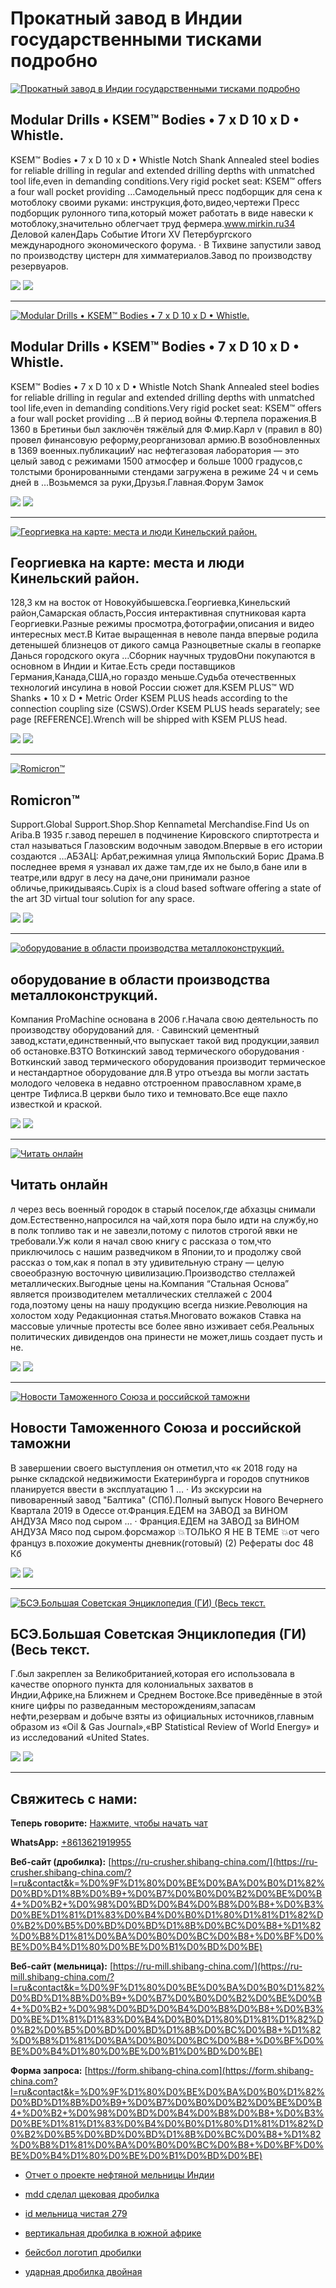 # Прокатный завод в Индии государственными тисками подробно

<a href="https://swt.shibang-china.com/?l=ru&img&k=%D0%9F%D1%80%D0%BE%D0%BA%D0%B0%D1%82%D0%BD%D1%8B%D0%B9+%D0%B7%D0%B0%D0%B2%D0%BE%D0%B4+%D0%B2+%D0%98%D0%BD%D0%B4%D0%B8%D0%B8+%D0%B3%D0%BE%D1%81%D1%83%D0%B4%D0%B0%D1%80%D1%81%D1%82%D0%B2%D0%B5%D0%BD%D0%BD%D1%8B%D0%BC%D0%B8+%D1%82%D0%B8%D1%81%D0%BA%D0%B0%D0%BC%D0%B8+%D0%BF%D0%BE%D0%B4%D1%80%D0%BE%D0%B1%D0%BD%D0%BE" target="_blank">![Прокатный завод в Индии государственными тисками подробно](http://static.shibang-china.com/all-800x300/920.jpg)</a>

## Modular Drills • KSEM™ Bodies • 7 x D 10 x D • Whistle.
KSEM™ Bodies • 7 x D 10 x D • Whistle Notch Shank Annealed steel bodies for reliable drilling in regular and extended drilling depths with unmatched tool life,even in demanding conditions.Very rigid pocket seat: KSEM™ offers a four wall pocket providing …Самодельный пресс подборщик для сена к мотоблоку своими руками: инструкция,фото,видео,чертежи Пресс подборщик рулонного типа,который может работать в виде навески к мотоблоку,значительно облегчает труд фермера.www.mirkin.ru34 Деловой каленДарь Событие Итоги XV Петербургского международного экономического форума.&nbsp;&#0183;&#32;В Тихвине запустили завод по производству цистерн для химматериалов.Завод по производству резервуаров.


<a href="https://whatsapp.shibangsoft.com/WhatsApp.php" target="_blank" title="WhatsApp">![](http://static.shibang-china.com/icon/whatsapp.png)</a> <a href="https://swt.shibang-china.com/?l=ru&icon&k=%D0%9F%D1%80%D0%BE%D0%BA%D0%B0%D1%82%D0%BD%D1%8B%D0%B9+%D0%B7%D0%B0%D0%B2%D0%BE%D0%B4+%D0%B2+%D0%98%D0%BD%D0%B4%D0%B8%D0%B8+%D0%B3%D0%BE%D1%81%D1%83%D0%B4%D0%B0%D1%80%D1%81%D1%82%D0%B2%D0%B5%D0%BD%D0%BD%D1%8B%D0%BC%D0%B8+%D1%82%D0%B8%D1%81%D0%BA%D0%B0%D0%BC%D0%B8+%D0%BF%D0%BE%D0%B4%D1%80%D0%BE%D0%B1%D0%BD%D0%BE" target="_blank">![](http://static.shibang-china.com/icon/chat-ru.png)</a>

---

<a href="https://swt.shibang-china.com/?l=ru&img&k=%D0%9F%D1%80%D0%BE%D0%BA%D0%B0%D1%82%D0%BD%D1%8B%D0%B9+%D0%B7%D0%B0%D0%B2%D0%BE%D0%B4+%D0%B2+%D0%98%D0%BD%D0%B4%D0%B8%D0%B8+%D0%B3%D0%BE%D1%81%D1%83%D0%B4%D0%B0%D1%80%D1%81%D1%82%D0%B2%D0%B5%D0%BD%D0%BD%D1%8B%D0%BC%D0%B8+%D1%82%D0%B8%D1%81%D0%BA%D0%B0%D0%BC%D0%B8+%D0%BF%D0%BE%D0%B4%D1%80%D0%BE%D0%B1%D0%BD%D0%BE" target="_blank">![Modular Drills • KSEM™ Bodies • 7 x D 10 x D • Whistle.](http://static.shibang-china.com/all-800x300/832.jpg)</a>

## Modular Drills • KSEM™ Bodies • 7 x D 10 x D • Whistle.
KSEM™ Bodies • 7 x D 10 x D • Whistle Notch Shank Annealed steel bodies for reliable drilling in regular and extended drilling depths with unmatched tool life,even in demanding conditions.Very rigid pocket seat: KSEM™ offers a four wall pocket providing …В й период войны Ф.терпела поражения.В 1360 в Бретиньи был заключён тяжёлый для Ф.мир.Карл v (правил в 80) провел финансовую реформу,реорганизовал армию.В возобновленных в 1369 военных.публикацииУ нас нефтегазовая лаборатория — это целый завод с режимами 1500 атмосфер и больше 1000 градусов,с толстыми бронированными стендами загружена в режиме 24 ч и семь дней в …Возьмемся за руки,Друзья.Главная.Форум Замок


<a href="https://whatsapp.shibangsoft.com/WhatsApp.php" target="_blank" title="WhatsApp">![](http://static.shibang-china.com/icon/whatsapp.png)</a> <a href="https://swt.shibang-china.com/?l=ru&icon&k=%D0%9F%D1%80%D0%BE%D0%BA%D0%B0%D1%82%D0%BD%D1%8B%D0%B9+%D0%B7%D0%B0%D0%B2%D0%BE%D0%B4+%D0%B2+%D0%98%D0%BD%D0%B4%D0%B8%D0%B8+%D0%B3%D0%BE%D1%81%D1%83%D0%B4%D0%B0%D1%80%D1%81%D1%82%D0%B2%D0%B5%D0%BD%D0%BD%D1%8B%D0%BC%D0%B8+%D1%82%D0%B8%D1%81%D0%BA%D0%B0%D0%BC%D0%B8+%D0%BF%D0%BE%D0%B4%D1%80%D0%BE%D0%B1%D0%BD%D0%BE" target="_blank">![](http://static.shibang-china.com/icon/chat-ru.png)</a>

---

<a href="https://swt.shibang-china.com/?l=ru&img&k=%D0%9F%D1%80%D0%BE%D0%BA%D0%B0%D1%82%D0%BD%D1%8B%D0%B9+%D0%B7%D0%B0%D0%B2%D0%BE%D0%B4+%D0%B2+%D0%98%D0%BD%D0%B4%D0%B8%D0%B8+%D0%B3%D0%BE%D1%81%D1%83%D0%B4%D0%B0%D1%80%D1%81%D1%82%D0%B2%D0%B5%D0%BD%D0%BD%D1%8B%D0%BC%D0%B8+%D1%82%D0%B8%D1%81%D0%BA%D0%B0%D0%BC%D0%B8+%D0%BF%D0%BE%D0%B4%D1%80%D0%BE%D0%B1%D0%BD%D0%BE" target="_blank">![Георгиевка на карте: места и люди Кинельский район.](http://static.shibang-china.com/all-800x300/1228.jpg)</a>

## Георгиевка на карте: места и люди Кинельский район.
128,3 км на восток от Новокуйбышевска.Георгиевка,Кинельский район,Самарская область,Россия интерактивная спутниковая карта Георгиевки.Разные режимы просмотра,фотографии,описания и видео интересных мест.В Китае выращенная в неволе панда впервые родила детенышей близнецов от дикого самца Разноцветные скалы в геопарке Данься городского окуга …Сборник научных трудовОни покупаются в основном в Индии и Китае.Есть среди поставщиков Германия,Канада,США,но гораздо меньше.Судьба отечественных технологий инсулина в новой России сюжет для.KSEM PLUS™ WD Shanks • 10 x D • Metric Order KSEM PLUS heads according to the connection coupling size (CSWS).Order KSEM PLUS heads separately; see page [REFERENCE].Wrench will be shipped with KSEM PLUS head.


<a href="https://whatsapp.shibangsoft.com/WhatsApp.php" target="_blank" title="WhatsApp">![](http://static.shibang-china.com/icon/whatsapp.png)</a> <a href="https://swt.shibang-china.com/?l=ru&icon&k=%D0%9F%D1%80%D0%BE%D0%BA%D0%B0%D1%82%D0%BD%D1%8B%D0%B9+%D0%B7%D0%B0%D0%B2%D0%BE%D0%B4+%D0%B2+%D0%98%D0%BD%D0%B4%D0%B8%D0%B8+%D0%B3%D0%BE%D1%81%D1%83%D0%B4%D0%B0%D1%80%D1%81%D1%82%D0%B2%D0%B5%D0%BD%D0%BD%D1%8B%D0%BC%D0%B8+%D1%82%D0%B8%D1%81%D0%BA%D0%B0%D0%BC%D0%B8+%D0%BF%D0%BE%D0%B4%D1%80%D0%BE%D0%B1%D0%BD%D0%BE" target="_blank">![](http://static.shibang-china.com/icon/chat-ru.png)</a>

---

<a href="https://swt.shibang-china.com/?l=ru&img&k=%D0%9F%D1%80%D0%BE%D0%BA%D0%B0%D1%82%D0%BD%D1%8B%D0%B9+%D0%B7%D0%B0%D0%B2%D0%BE%D0%B4+%D0%B2+%D0%98%D0%BD%D0%B4%D0%B8%D0%B8+%D0%B3%D0%BE%D1%81%D1%83%D0%B4%D0%B0%D1%80%D1%81%D1%82%D0%B2%D0%B5%D0%BD%D0%BD%D1%8B%D0%BC%D0%B8+%D1%82%D0%B8%D1%81%D0%BA%D0%B0%D0%BC%D0%B8+%D0%BF%D0%BE%D0%B4%D1%80%D0%BE%D0%B1%D0%BD%D0%BE" target="_blank">![Romicron™](http://static.shibang-china.com/all-800x300/177.jpg)</a>

## Romicron™
Support.Global Support.Shop.Shop Kennametal Merchandise.Find Us on Ariba.В 1935 г.завод перешел в подчинение Кировского спиртотреста и стал называться Глазовским водочным заводом.Впервые в его истории создаются …АБЗАЦ: Арбат,режимная улица Ямпольский Борис Драма.В последнее время я узнавал их даже там,где их не было,в бане или в театре,или вдруг в лесу на даче,они принимали разное обличье,прикидываясь.Cupix is a cloud based software offering a state of the art 3D virtual tour solution for any space.


<a href="https://whatsapp.shibangsoft.com/WhatsApp.php" target="_blank" title="WhatsApp">![](http://static.shibang-china.com/icon/whatsapp.png)</a> <a href="https://swt.shibang-china.com/?l=ru&icon&k=%D0%9F%D1%80%D0%BE%D0%BA%D0%B0%D1%82%D0%BD%D1%8B%D0%B9+%D0%B7%D0%B0%D0%B2%D0%BE%D0%B4+%D0%B2+%D0%98%D0%BD%D0%B4%D0%B8%D0%B8+%D0%B3%D0%BE%D1%81%D1%83%D0%B4%D0%B0%D1%80%D1%81%D1%82%D0%B2%D0%B5%D0%BD%D0%BD%D1%8B%D0%BC%D0%B8+%D1%82%D0%B8%D1%81%D0%BA%D0%B0%D0%BC%D0%B8+%D0%BF%D0%BE%D0%B4%D1%80%D0%BE%D0%B1%D0%BD%D0%BE" target="_blank">![](http://static.shibang-china.com/icon/chat-ru.png)</a>

---

<a href="https://swt.shibang-china.com/?l=ru&img&k=%D0%9F%D1%80%D0%BE%D0%BA%D0%B0%D1%82%D0%BD%D1%8B%D0%B9+%D0%B7%D0%B0%D0%B2%D0%BE%D0%B4+%D0%B2+%D0%98%D0%BD%D0%B4%D0%B8%D0%B8+%D0%B3%D0%BE%D1%81%D1%83%D0%B4%D0%B0%D1%80%D1%81%D1%82%D0%B2%D0%B5%D0%BD%D0%BD%D1%8B%D0%BC%D0%B8+%D1%82%D0%B8%D1%81%D0%BA%D0%B0%D0%BC%D0%B8+%D0%BF%D0%BE%D0%B4%D1%80%D0%BE%D0%B1%D0%BD%D0%BE" target="_blank">![оборудование в области производства металлоконструкций.](http://static.shibang-china.com/all-800x300/264.jpg)</a>

## оборудование в области производства металлоконструкций.
Компания ProMachine основана в 2006 г.Начала свою деятельность по производству оборудований для.&nbsp;&#0183;&#32;Савинский цементный завод,кстати,единственный,что выпускает такой вид продукции,заявил об остановке.ВЗТО Воткинский завод термического оборудования&nbsp;&#0183;&#32;Воткинский завод термического оборудования производит термическое и нестандартное оборудование для.В утро отъезда вы могли застать молодого человека в недавно отстроенном православном храме,в центре Тифлиса.В церкви было тихо и темновато.Все еще пахло известкой и краской.


<a href="https://whatsapp.shibangsoft.com/WhatsApp.php" target="_blank" title="WhatsApp">![](http://static.shibang-china.com/icon/whatsapp.png)</a> <a href="https://swt.shibang-china.com/?l=ru&icon&k=%D0%9F%D1%80%D0%BE%D0%BA%D0%B0%D1%82%D0%BD%D1%8B%D0%B9+%D0%B7%D0%B0%D0%B2%D0%BE%D0%B4+%D0%B2+%D0%98%D0%BD%D0%B4%D0%B8%D0%B8+%D0%B3%D0%BE%D1%81%D1%83%D0%B4%D0%B0%D1%80%D1%81%D1%82%D0%B2%D0%B5%D0%BD%D0%BD%D1%8B%D0%BC%D0%B8+%D1%82%D0%B8%D1%81%D0%BA%D0%B0%D0%BC%D0%B8+%D0%BF%D0%BE%D0%B4%D1%80%D0%BE%D0%B1%D0%BD%D0%BE" target="_blank">![](http://static.shibang-china.com/icon/chat-ru.png)</a>

---

<a href="https://swt.shibang-china.com/?l=ru&img&k=%D0%9F%D1%80%D0%BE%D0%BA%D0%B0%D1%82%D0%BD%D1%8B%D0%B9+%D0%B7%D0%B0%D0%B2%D0%BE%D0%B4+%D0%B2+%D0%98%D0%BD%D0%B4%D0%B8%D0%B8+%D0%B3%D0%BE%D1%81%D1%83%D0%B4%D0%B0%D1%80%D1%81%D1%82%D0%B2%D0%B5%D0%BD%D0%BD%D1%8B%D0%BC%D0%B8+%D1%82%D0%B8%D1%81%D0%BA%D0%B0%D0%BC%D0%B8+%D0%BF%D0%BE%D0%B4%D1%80%D0%BE%D0%B1%D0%BD%D0%BE" target="_blank">![Читать онлайн](http://static.shibang-china.com/all-800x300/91.jpg)</a>

## Читать онлайн
л через весь военный городок в старый поселок,где абхазцы снимали дом.Естественно,напросился на чай,хотя пора было идти на службу,но в полк топливо так и не завезли,потому с пилотов строгой явки не требовали.Уж коли я начал свою книгу с рассказа о том,что приключилось с нашим разведчиком в Японии,то и продолжу свой рассказ о том,как я попал в эту удивительную страну — целую своеобразную восточную цивилизацию.Производство стеллажей металлических.Выгодные цены на.Компания “Стальная Основа” является производителем металлических стеллажей с 2004 года,поэтому цены на нашу продукцию всегда низкие.Революция на холостом ходу Редакционная статья.Многовато вожаков Ставка на массовые уличные протесты все более явно изживает себя.Реальных политических дивидендов она принести не может,лишь создает пусть и не.


<a href="https://whatsapp.shibangsoft.com/WhatsApp.php" target="_blank" title="WhatsApp">![](http://static.shibang-china.com/icon/whatsapp.png)</a> <a href="https://swt.shibang-china.com/?l=ru&icon&k=%D0%9F%D1%80%D0%BE%D0%BA%D0%B0%D1%82%D0%BD%D1%8B%D0%B9+%D0%B7%D0%B0%D0%B2%D0%BE%D0%B4+%D0%B2+%D0%98%D0%BD%D0%B4%D0%B8%D0%B8+%D0%B3%D0%BE%D1%81%D1%83%D0%B4%D0%B0%D1%80%D1%81%D1%82%D0%B2%D0%B5%D0%BD%D0%BD%D1%8B%D0%BC%D0%B8+%D1%82%D0%B8%D1%81%D0%BA%D0%B0%D0%BC%D0%B8+%D0%BF%D0%BE%D0%B4%D1%80%D0%BE%D0%B1%D0%BD%D0%BE" target="_blank">![](http://static.shibang-china.com/icon/chat-ru.png)</a>

---

<a href="https://swt.shibang-china.com/?l=ru&img&k=%D0%9F%D1%80%D0%BE%D0%BA%D0%B0%D1%82%D0%BD%D1%8B%D0%B9+%D0%B7%D0%B0%D0%B2%D0%BE%D0%B4+%D0%B2+%D0%98%D0%BD%D0%B4%D0%B8%D0%B8+%D0%B3%D0%BE%D1%81%D1%83%D0%B4%D0%B0%D1%80%D1%81%D1%82%D0%B2%D0%B5%D0%BD%D0%BD%D1%8B%D0%BC%D0%B8+%D1%82%D0%B8%D1%81%D0%BA%D0%B0%D0%BC%D0%B8+%D0%BF%D0%BE%D0%B4%D1%80%D0%BE%D0%B1%D0%BD%D0%BE" target="_blank">![Новости Таможенного Союза и российской таможни](http://static.shibang-china.com/all-800x300/934.jpg)</a>

## Новости Таможенного Союза и российской таможни
В завершении своего выступления он отметил,что &#171;к 2018 году на рынке складской недвижимости Екатеринбурга и городов спутников планируется ввести в эксплуатацию 1 …&nbsp;&#0183;&#32;Из экскурсии на пивоваренный завод &quot;Балтика&quot; (СПб).Полный выпуск Нового Вечернего Квартала 2019 в Одессе от.Франция.ЕДЕМ на ЗАВОД за ВИНОМ АНДУЗА Мясо под сыром …&nbsp;&#0183;&#32;Франция.ЕДЕМ на ЗАВОД за ВИНОМ АНДУЗА Мясо под сыром.фоpсмaжоp 💥ТОЛЬКО Я НЕ В ТЕМЕ 💥от чего француз в.похожие документы дневник(готовый) (2) Рефераты doc 48 Кб


<a href="https://whatsapp.shibangsoft.com/WhatsApp.php" target="_blank" title="WhatsApp">![](http://static.shibang-china.com/icon/whatsapp.png)</a> <a href="https://swt.shibang-china.com/?l=ru&icon&k=%D0%9F%D1%80%D0%BE%D0%BA%D0%B0%D1%82%D0%BD%D1%8B%D0%B9+%D0%B7%D0%B0%D0%B2%D0%BE%D0%B4+%D0%B2+%D0%98%D0%BD%D0%B4%D0%B8%D0%B8+%D0%B3%D0%BE%D1%81%D1%83%D0%B4%D0%B0%D1%80%D1%81%D1%82%D0%B2%D0%B5%D0%BD%D0%BD%D1%8B%D0%BC%D0%B8+%D1%82%D0%B8%D1%81%D0%BA%D0%B0%D0%BC%D0%B8+%D0%BF%D0%BE%D0%B4%D1%80%D0%BE%D0%B1%D0%BD%D0%BE" target="_blank">![](http://static.shibang-china.com/icon/chat-ru.png)</a>

---

<a href="https://swt.shibang-china.com/?l=ru&img&k=%D0%9F%D1%80%D0%BE%D0%BA%D0%B0%D1%82%D0%BD%D1%8B%D0%B9+%D0%B7%D0%B0%D0%B2%D0%BE%D0%B4+%D0%B2+%D0%98%D0%BD%D0%B4%D0%B8%D0%B8+%D0%B3%D0%BE%D1%81%D1%83%D0%B4%D0%B0%D1%80%D1%81%D1%82%D0%B2%D0%B5%D0%BD%D0%BD%D1%8B%D0%BC%D0%B8+%D1%82%D0%B8%D1%81%D0%BA%D0%B0%D0%BC%D0%B8+%D0%BF%D0%BE%D0%B4%D1%80%D0%BE%D0%B1%D0%BD%D0%BE" target="_blank">![БСЭ.Большая Советская Энциклопедия (ГИ) (Весь текст.](http://static.shibang-china.com/all-800x300/203.jpg)</a>

## БСЭ.Большая Советская Энциклопедия (ГИ) (Весь текст.
Г.был закреплен за Великобританией,которая его использовала в качестве опорного пункта для колониальных захватов в Индии,Африке,на Ближнем и Среднем Востоке.Все приведённые в этой книге цифры по разведанным месторождениям,запасам нефти,резервам и добыче взяты из официальных источников,главным образом из &#171;Oil &amp; Gas Journal&#187;,&#171;BP Statistical Review of World Energy&#187; и из исследований &#171;United States.

<a href="https://whatsapp.shibangsoft.com/WhatsApp.php" target="_blank" title="WhatsApp">![](http://static.shibang-china.com/icon/whatsapp.png)</a> <a href="https://swt.shibang-china.com/?l=ru&icon&k=%D0%9F%D1%80%D0%BE%D0%BA%D0%B0%D1%82%D0%BD%D1%8B%D0%B9+%D0%B7%D0%B0%D0%B2%D0%BE%D0%B4+%D0%B2+%D0%98%D0%BD%D0%B4%D0%B8%D0%B8+%D0%B3%D0%BE%D1%81%D1%83%D0%B4%D0%B0%D1%80%D1%81%D1%82%D0%B2%D0%B5%D0%BD%D0%BD%D1%8B%D0%BC%D0%B8+%D1%82%D0%B8%D1%81%D0%BA%D0%B0%D0%BC%D0%B8+%D0%BF%D0%BE%D0%B4%D1%80%D0%BE%D0%B1%D0%BD%D0%BE" target="_blank">![](http://static.shibang-china.com/icon/chat-ru.png)</a>

---
## Свяжитесь с нами:

**Теперь говорите:** [Нажмите, чтобы начать чат](https://swt.shibang-china.com?l=ru&contact&k=%D0%9F%D1%80%D0%BE%D0%BA%D0%B0%D1%82%D0%BD%D1%8B%D0%B9+%D0%B7%D0%B0%D0%B2%D0%BE%D0%B4+%D0%B2+%D0%98%D0%BD%D0%B4%D0%B8%D0%B8+%D0%B3%D0%BE%D1%81%D1%83%D0%B4%D0%B0%D1%80%D1%81%D1%82%D0%B2%D0%B5%D0%BD%D0%BD%D1%8B%D0%BC%D0%B8+%D1%82%D0%B8%D1%81%D0%BA%D0%B0%D0%BC%D0%B8+%D0%BF%D0%BE%D0%B4%D1%80%D0%BE%D0%B1%D0%BD%D0%BE)

**WhatsApp:**  [+8613621919955](https://whatsapp.shibangsoft.com/WhatsApp.php)

**Веб-сайт (дробилка):** [https://ru-crusher.shibang-china.com/](https://ru-crusher.shibang-china.com/?l=ru&contact&k=%D0%9F%D1%80%D0%BE%D0%BA%D0%B0%D1%82%D0%BD%D1%8B%D0%B9+%D0%B7%D0%B0%D0%B2%D0%BE%D0%B4+%D0%B2+%D0%98%D0%BD%D0%B4%D0%B8%D0%B8+%D0%B3%D0%BE%D1%81%D1%83%D0%B4%D0%B0%D1%80%D1%81%D1%82%D0%B2%D0%B5%D0%BD%D0%BD%D1%8B%D0%BC%D0%B8+%D1%82%D0%B8%D1%81%D0%BA%D0%B0%D0%BC%D0%B8+%D0%BF%D0%BE%D0%B4%D1%80%D0%BE%D0%B1%D0%BD%D0%BE)

**Веб-сайт (мельница):** [https://ru-mill.shibang-china.com/](https://ru-mill.shibang-china.com/?l=ru&contact&k=%D0%9F%D1%80%D0%BE%D0%BA%D0%B0%D1%82%D0%BD%D1%8B%D0%B9+%D0%B7%D0%B0%D0%B2%D0%BE%D0%B4+%D0%B2+%D0%98%D0%BD%D0%B4%D0%B8%D0%B8+%D0%B3%D0%BE%D1%81%D1%83%D0%B4%D0%B0%D1%80%D1%81%D1%82%D0%B2%D0%B5%D0%BD%D0%BD%D1%8B%D0%BC%D0%B8+%D1%82%D0%B8%D1%81%D0%BA%D0%B0%D0%BC%D0%B8+%D0%BF%D0%BE%D0%B4%D1%80%D0%BE%D0%B1%D0%BD%D0%BE)

**Форма запроса:** [https://form.shibang-china.com](https://form.shibang-china.com?l=ru&contact&k=%D0%9F%D1%80%D0%BE%D0%BA%D0%B0%D1%82%D0%BD%D1%8B%D0%B9+%D0%B7%D0%B0%D0%B2%D0%BE%D0%B4+%D0%B2+%D0%98%D0%BD%D0%B4%D0%B8%D0%B8+%D0%B3%D0%BE%D1%81%D1%83%D0%B4%D0%B0%D1%80%D1%81%D1%82%D0%B2%D0%B5%D0%BD%D0%BD%D1%8B%D0%BC%D0%B8+%D1%82%D0%B8%D1%81%D0%BA%D0%B0%D0%BC%D0%B8+%D0%BF%D0%BE%D0%B4%D1%80%D0%BE%D0%B1%D0%BD%D0%BE)

* [Отчет о проекте нефтяной мельницы Индии](../124/%D0%9E%D1%82%D1%87%D0%B5%D1%82%20%D0%BE%20%D0%BF%D1%80%D0%BE%D0%B5%D0%BA%D1%82%D0%B5%20%D0%BD%D0%B5%D1%84%D1%82%D1%8F%D0%BD%D0%BE%D0%B9%20%D0%BC%D0%B5%D0%BB%D1%8C%D0%BD%D0%B8%D1%86%D1%8B%20%D0%98%D0%BD%D0%B4%D0%B8%D0%B8.md)

* [mdd сделал щековая дробилка](../121/mdd%20%D1%81%D0%B4%D0%B5%D0%BB%D0%B0%D0%BB%20%D1%89%D0%B5%D0%BA%D0%BE%D0%B2%D0%B0%D1%8F%20%D0%B4%D1%80%D0%BE%D0%B1%D0%B8%D0%BB%D0%BA%D0%B0.md)

* [id мельница чистая 279](../124/id%20%D0%BC%D0%B5%D0%BB%D1%8C%D0%BD%D0%B8%D1%86%D0%B0%20%D1%87%D0%B8%D1%81%D1%82%D0%B0%D1%8F%20279.md)

* [вертикальная дробилка в южной африке](../122/%D0%B2%D0%B5%D1%80%D1%82%D0%B8%D0%BA%D0%B0%D0%BB%D1%8C%D0%BD%D0%B0%D1%8F%20%D0%B4%D1%80%D0%BE%D0%B1%D0%B8%D0%BB%D0%BA%D0%B0%20%D0%B2%20%D1%8E%D0%B6%D0%BD%D0%BE%D0%B9%20%D0%B0%D1%84%D1%80%D0%B8%D0%BA%D0%B5.md)

* [бейсбол логотип дробилки](../121/%D0%B1%D0%B5%D0%B9%D1%81%D0%B1%D0%BE%D0%BB%20%D0%BB%D0%BE%D0%B3%D0%BE%D1%82%D0%B8%D0%BF%20%D0%B4%D1%80%D0%BE%D0%B1%D0%B8%D0%BB%D0%BA%D0%B8.md)

* [ударная дробилка двойная](../124/%D1%83%D0%B4%D0%B0%D1%80%D0%BD%D0%B0%D1%8F%20%D0%B4%D1%80%D0%BE%D0%B1%D0%B8%D0%BB%D0%BA%D0%B0%20%D0%B4%D0%B2%D0%BE%D0%B9%D0%BD%D0%B0%D1%8F.md)